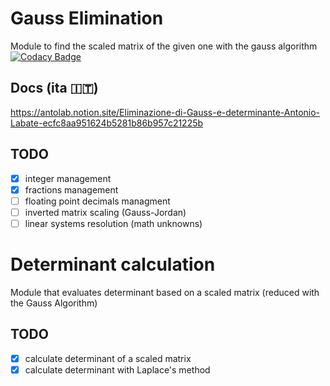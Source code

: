 # Gauss Elimination
Module to find the scaled matrix of the given one with the gauss algorithm
[![Codacy Badge](https://app.codacy.com/project/badge/Grade/cd4ba3ccb7704c6ab5e859ac3450083f)](https://www.codacy.com/gh/totoLab/gauss_elimination/dashboard?utm_source=github.com&amp;utm_medium=referral&amp;utm_content=totoLab/gauss_elimination&amp;utm_campaign=Badge_Grade)

## Docs (ita 🇮🇹)
https://antolab.notion.site/Eliminazione-di-Gauss-e-determinante-Antonio-Labate-ecfc8aa951624b5281b86b957c21225b

## TODO 
- [x] integer management
- [x] fractions management
- [ ] floating point decimals managment
- [ ] inverted matrix scaling (Gauss-Jordan)
- [ ] linear systems resolution (math unknowns)

# Determinant calculation
Module that evaluates determinant based on a scaled matrix (reduced with the Gauss Algorithm)

## TODO
- [x] calculate determinant of a scaled matrix
- [x] calculate determinant with Laplace's method
